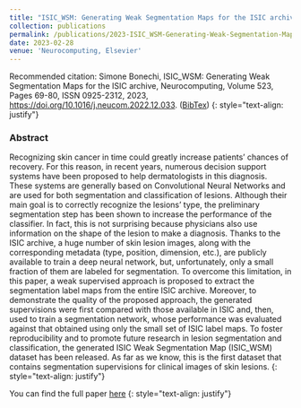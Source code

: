 ```yaml
---
title: "ISIC_WSM: Generating Weak Segmentation Maps for the ISIC archive"
collection: publications
permalink: /publications/2023-ISIC_WSM-Generating-Weak-Segmentation-Maps-for-the-ISIC-archive
date: 2023-02-28
venue: 'Neurocomputing, Elsevier'
---
```


Recommended citation: Simone Bonechi, ISIC_WSM: Generating Weak Segmentation Maps for the ISIC archive, Neurocomputing, Volume 523, Pages 69-80, ISSN 0925-2312, 2023, https://doi.org/10.1016/j.neucom.2022.12.033. ([BibTex](http://clem.diism.unisi.it/~coco_ts/cite_ISIC_WSM_Neurocomputing.bib))
{: style="text-align: justify"}

### Abstract
Recognizing skin cancer in time could greatly increase patients’ chances of recovery. For this reason, in recent years, numerous decision support systems have been proposed to help dermatologists in this diagnosis. These systems are generally based on Convolutional Neural Networks and are used for both segmentation and classification of lesions. Although their main goal is to correctly recognize the lesions’ type, the preliminary segmentation step has been shown to increase the performance of the classifier. In fact, this is not surprising because physicians also use information on the shape of the lesion to make a diagnosis. Thanks to the ISIC archive, a huge number of skin lesion images, along with the corresponding metadata (type, position, dimension, etc.), are publicly available to train a deep neural network, but, unfortunately, only a small fraction of them are labeled for segmentation. To overcome this limitation, in this paper, a weak supervised approach is proposed to extract the segmentation label maps from the entire ISIC archive. Moreover, to demonstrate the quality of the proposed approach, the generated supervisions were first compared with those available in ISIC and, then, used to train a segmentation network, whose performance was evaluated against that obtained using only the small set of ISIC label maps. To foster reproducibility and to promote future research in lesion segmentation and classification, the generated ISIC Weak Segmentation Map (ISIC_WSM) dataset has been released. As far as we know, this is the first dataset that contains segmentation supervisions for clinical images of skin lesions.
{: style="text-align: justify"}

You can find the full paper [here](https://www.sciencedirect.com/science/article/pii/S0925231222015302)
{: style="text-align: justify"}
